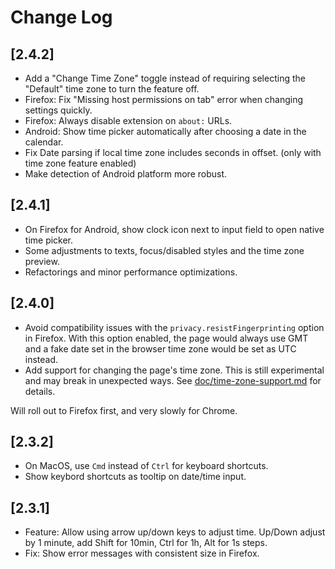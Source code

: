 # Change Log

## [2.4.2]

- Add a "Change Time Zone" toggle instead of requiring selecting the "Default" time zone to turn the feature off.
- Firefox: Fix "Missing host permissions on tab" error when changing settings quickly.
- Firefox: Always disable extension on `about:` URLs.
- Android: Show time picker automatically after choosing a date in the calendar.
- Fix Date parsing if local time zone includes seconds in offset. (only with time zone feature enabled)
- Make detection of Android platform more robust.

## [2.4.1]

- On Firefox for Android, show clock icon next to input field to open native time picker.
- Some adjustments to texts, focus/disabled styles and the time zone preview.
- Refactorings and minor performance optimizations.

## [2.4.0]

- Avoid compatibility issues with the `privacy.resistFingerprinting` option in Firefox. With this option enabled, the page would always use GMT and a fake date set in the browser time zone would be set as UTC instead.
- Add support for changing the page's time zone. This is still experimental and may break in unexpected ways. See [doc/time-zone-support.md](doc/time-zone-support.md) for details.

Will roll out to Firefox first, and very slowly for Chrome.

## [2.3.2]

- On MacOS, use `Cmd` instead of `Ctrl` for keyboard shortcuts.
- Show keybord shortcuts as tooltip on date/time input.

## [2.3.1]

- Feature: Allow using arrow up/down keys to adjust time. Up/Down adjust by 1 minute, add Shift for 10min, Ctrl for 1h, Alt for 1s steps.
- Fix: Show error messages with consistent size in Firefox.
